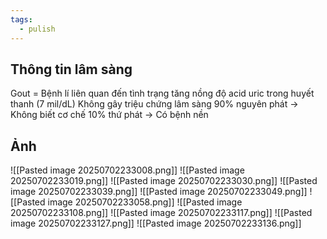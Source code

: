 ```yaml
---
tags:
  - pulish
---
```

## Thông tin lâm sàng
Gout = Bệnh lí liên quan đến tình trạng tăng nồng độ acid uric trong huyết thanh (7 mil/dL)
Không gây triệu chứng lâm sàng
90% nguyên phát -> Không biết cơ chế
10% thứ phát -> Có bệnh nền
## Ảnh
![[Pasted image 20250702233008.png]]
![[Pasted image 20250702233019.png]]
![[Pasted image 20250702233030.png]]
![[Pasted image 20250702233039.png]]
![[Pasted image 20250702233049.png]]
![[Pasted image 20250702233058.png]]
![[Pasted image 20250702233108.png]]
![[Pasted image 20250702233117.png]]
![[Pasted image 20250702233127.png]]
![[Pasted image 20250702233136.png]]